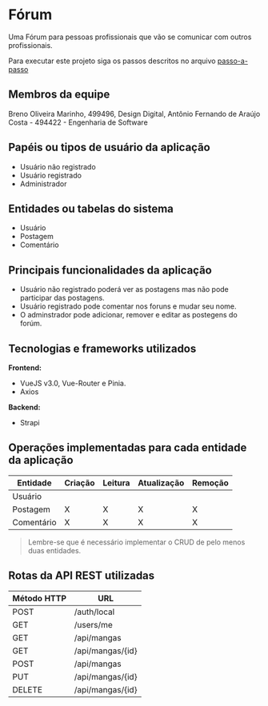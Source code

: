 # Fórum

Uma Fórum para pessoas profissionais que vão se comunicar com outros profissionais.

Para executar este projeto siga os passos descritos no arquivo [passo-a-passo](passo-a-passo.md)

## Membros da equipe

Breno Oliveira Marinho, 499496, Design Digital, Antônio Fernando de Araújo Costa - 494422 - Engenharia de Software 

## Papéis ou tipos de usuário da aplicação

- Usuário não registrado
- Usuário registrado
- Administrador

## Entidades ou tabelas do sistema

- Usuário
- Postagem 
- Comentário

## Principais funcionalidades da aplicação

- Usuário não registrado poderá ver as postagens mas não pode participar das postagens.
- Usuário registrado pode comentar nos foruns e mudar seu nome. 
- O adminstrador pode adicionar, remover e editar as postegens do forúm.

## Tecnologias e frameworks utilizados

**Frontend:**

- VueJS v3.0, Vue-Router e Pinia.
- Axios

**Backend:**

- Strapi


## Operações implementadas para cada entidade da aplicação


| Entidade| Criação | Leitura | Atualização | Remoção |
| --- | --- | --- | --- | --- |
| Usuário |  |  |  |  |
| Postagem | X  | X |  X | X |
| Comentário | X |  X  | X | X |

> Lembre-se que é necessário implementar o CRUD de pelo menos duas entidades.

## Rotas da API REST utilizadas

| Método HTTP | URL |
| --- | --- |
| POST | /auth/local |
| GET | /users/me |
| GET | /api/mangas |
| GET | /api/mangas/{id} |
| POST | /api/mangas |
| PUT | /api/mangas/{id} |
| DELETE | /api/mangas/{id} |

